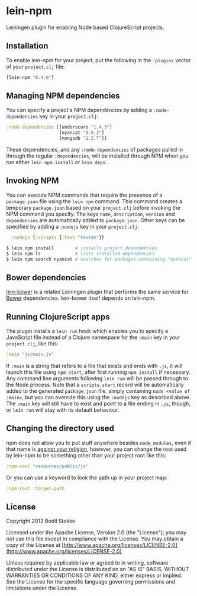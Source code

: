 # lein-npm

Leiningen plugin for enabling Node based ClojureScript projects.

## Installation

To enable lein-npm for your project, put the following in the
`:plugins` vector of your `project.clj` file:

```clojure
[lein-npm "0.4.0"]
```

## Managing NPM dependencies

You can specify a project's NPM dependencies by adding a
`:node-dependencies` key in your `project.clj`:

```clojure
:node-dependencies [[underscore "1.4.3"]
                    [nyancat "0.0.3"]
                    [mongodb "1.2.7"]]
```

These dependencies, and any `:node-dependencies` of packages pulled in
through the regular `:dependencies`, will be installed through NPM
when you run either `lein npm install` or `lein deps`.

## Invoking NPM

You can execute NPM commands that require the presence of a
`package.json` file using the `lein npm` command. This command creates
a temporary `package.json` based on your `project.clj` before invoking
the NPM command you specify. The keys `name`, `description`, `version` and
`dependencies` are automatically added to `package.json`. Other keys can be
specified by adding a `:nodejs` key in your `project.clj`:

```clojure
  :nodejs {:scripts {:test "testem"}}
```

```sh
$ lein npm install        # installs project dependencies
$ lein npm ls             # lists installed dependencies
$ lein npm search nyancat # searches for packages containing "nyancat"
```

## Bower dependencies

[lein-bower](https://github.com/chlorinejs/lein-bower) is a related
Leiningen plugin that performs the same service for
[Bower](https://github.com/twitter/bower) dependencies. lein-bower
itself depends on lein-npm.

## Running ClojureScript apps

The plugin installs a `lein run` hook which enables you to specify a
JavaScript file instead of a Clojure namespace for the `:main` key in
your `project.clj`, like this:

```clojure
:main "js/main.js"
```

If `:main` is a string that refers to a file that exists and ends with
`.js`, it will launch this file using `npm start`, after first running
`npm install` if necessary. Any command line arguments following `lein
run` will be passed through to the Node process. Note that a
`scripts.start` record will be automatically added to the generated
`package.json` file, simply containing `node <value of :main>`, but
you can override this using the `:nodejs` key as described above. The
`:main` key will still have to exist and point to a file ending in
`.js`, though, or `lein run` will stay with its default behaviour.

## Changing the directory used

npm does not allow you to put stuff anywhere besides `node_modules`, even
if that name is [against your religion](https://www.npmjs.org/doc/faq.html),
however, you can change the root used by lein-npm to be something other than
your project root like this:

```clojure
:npm-root "resources/public/js"
```

Or you can use a keyword to look the path up in your project map:

```clojure
:npm-root :target-path
```

## License

Copyright 2012 Bodil Stokke

Licensed under the Apache License, Version 2.0 (the "License"); you
may not use this file except in compliance with the License. You may
obtain a copy of the License at
[http://www.apache.org/licenses/LICENSE-2.0](http://www.apache.org/licenses/LICENSE-2.0).

Unless required by applicable law or agreed to in writing, software
distributed under the License is distributed on an "AS IS" BASIS,
WITHOUT WARRANTIES OR CONDITIONS OF ANY KIND, either express or
implied. See the License for the specific language governing
permissions and limitations under the License.
